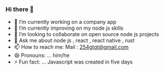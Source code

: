 ### Hi there 👋

- 🔭 I’m currently working on a company app
- 🌱 I’m currently improving on my node js skills
- 👯 I’m looking to collaborate on open source node js projects
- 💬 Ask me about node js , react , react native , rust
- 📫 How to reach me: Mail : 254gtgt@gmail.com
- 😄 Pronouns: ... him/he
- ⚡ Fun fact: ... Javascript was created in five days
